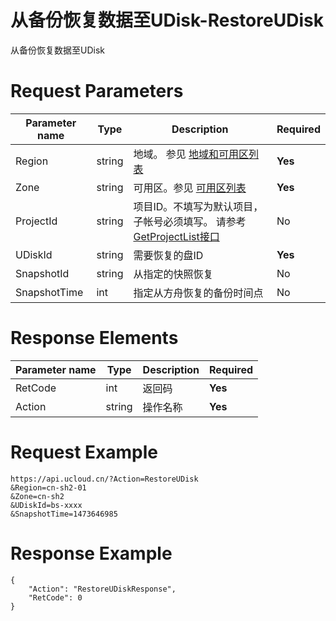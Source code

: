# 从备份恢复数据至UDisk-RestoreUDisk

从备份恢复数据至UDisk

# Request Parameters
|Parameter name|Type|Description|Required|
|---|---|---|---|
|Region|string|地域。 参见 [地域和可用区列表](api/summary/regionlist)|**Yes**|
|Zone|string|可用区。参见 [可用区列表](api/summary/regionlist)|**Yes**|
|ProjectId|string|项目ID。不填写为默认项目，子帐号必须填写。 请参考[GetProjectList接口](api/summary/get_project_list)|No|
|UDiskId|string|需要恢复的盘ID|**Yes**|
|SnapshotId|string|从指定的快照恢复|No|
|SnapshotTime|int|指定从方舟恢复的备份时间点|No|

# Response Elements
|Parameter name|Type|Description|Required|
|---|---|---|---|
|RetCode|int|返回码|**Yes**|
|Action|string|操作名称|**Yes**|

# Request Example
```
https://api.ucloud.cn/?Action=RestoreUDisk
&Region=cn-sh2-01
&Zone=cn-sh2
&UDiskId=bs-xxxx
&SnapshotTime=1473646985
```

# Response Example
```
{
    "Action": "RestoreUDiskResponse", 
    "RetCode": 0
}
```


